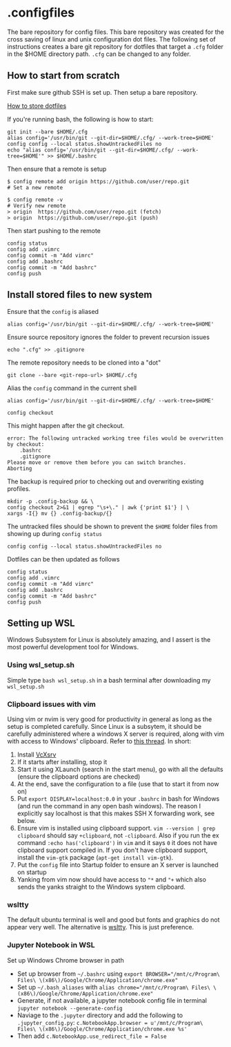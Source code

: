 # .configfiles
The bare repository for config files.
This bare repository was created for the cross saving of linux and unix configuration dot files.
The following set of instructions creates a bare git repository for dotfiles that target a `.cfg` folder in the $HOME directory path. `.cfg` can be changed to any folder.

## How to start from scratch
First make sure github SSH is set up.
Then setup a bare repository.

[How to store dotfiles](https://www.atlassian.com/git/tutorials/dotfiles)

If you're running bash, the following is how to start:

    git init --bare $HOME/.cfg
    alias config='/usr/bin/git --git-dir=$HOME/.cfg/ --work-tree=$HOME'
    config config --local status.showUntrackedFiles no
    echo "alias config='/usr/bin/git --git-dir=$HOME/.cfg/ --work-tree=$HOME'" >> $HOME/.bashrc

Then ensure that a remote is setup

    $ config remote add origin https://github.com/user/repo.git
    # Set a new remote

    $ config remote -v
    # Verify new remote
    > origin  https://github.com/user/repo.git (fetch)
    > origin  https://github.com/user/repo.git (push)

Then start pushing to the remote
    
    config status
    config add .vimrc
    config commit -m "Add vimrc"
    config add .bashrc
    config commit -m "Add bashrc"
    config push

## Install stored files to new system
Ensure that the `config` is aliased

    alias config='/usr/bin/git --git-dir=$HOME/.cfg/ --work-tree=$HOME'
    
Ensure source repository ignores the folder to prevent recursion issues

    echo ".cfg" >> .gitignore
    
The remote repository needs to be cloned into a "dot"

    git clone --bare <git-repo-url> $HOME/.cfg

Alias the `config` command in the current shell
    
    alias config='/usr/bin/git --git-dir=$HOME/.cfg/ --work-tree=$HOME'
    
    config checkout
    
This might happen after the git checkout.
    
    error: The following untracked working tree files would be overwritten by checkout:
        .bashrc
        .gitignore
    Please move or remove them before you can switch branches.
    Aborting
    
The backup is required prior to checking out and overwriting existing profiles.
    
    mkdir -p .config-backup && \
    config checkout 2>&1 | egrep "\s+\." | awk {'print $1'} | \
    xargs -I{} mv {} .config-backup/{}

The untracked files should be shown to prevent the `$HOME` folder files from showing up during `config status`

    config config --local status.showUntrackedFiles no

Dotfiles can be then updated as follows

    config status
    config add .vimrc
    config commit -m "Add vimrc"
    config add .bashrc
    config commit -m "Add bashrc"
    config push

## Setting up WSL
Windows Subsystem for Linux is absolutely amazing, and I assert is the most powerful development tool for Windows.

### Using wsl_setup.sh
Simple type `bash wsl_setup.sh` in a bash terminal after downloading my `wsl_setup.sh`

### Clipboard issues with vim
Using vim or nvim is very good for productivity in general as long as the setup is completed carefully. Since Linux is a subsytem, it should be carefully administered where a windows X server is required, along with vim with access to Windows' clipboard.
Refer to [this thread](https://github.com/Microsoft/WSL/issues/892#issuecomment-275873108).
In short:
1. Install [VcXsrv](https://sourceforge.net/projects/vcxsrv/)
2. If it starts after installing, stop it
3. Start it using XLaunch (search in the start menu), go with all the defaults (ensure the clipboard options are checked)
4. At the end, save the configuration to a file (use that to start it from now on)
5. Put `export DISPLAY=localhost:0.0` in your `.bashrc` in bash for Windows (and run the command in any open bash windows). The reason I explicitly say localhost is that this makes SSH X forwarding work, see below.
6. Ensure vim is installed using clipboard support. `vim --version | grep clipboard` should say `+clipboard`, not `-clipboard`. Also if you run the ex command `:echo has('clipboard')` in `vim` and it says `0` it does not have clipboard support compiled in. If you don't have clipboard support, install the `vim-gtk` package (`apt-get install vim-gtk`).
7. Put the `config` file into Startup folder to ensure an X server is launched on startup
8. Yanking from vim now should have access to `"*` and `"+` which also sends the yanks straight to the Windows system clipboard.

### wsltty
The default ubuntu terminal is well and good but fonts and graphics do not appear very well. The alternative is [wsltty](https://github.com/mintty/wsltty). This is just preference.

### Jupyter Notebook in WSL
Set up Windows Chrome browser in path
- Set up browser from `~/.bashrc` using `export BROWSER="/mnt/c/Program\ Files\ \(x86\)/Google/Chrome/Application/chrome.exe"`
- Set up `~/.bash_aliases` with `alias chrome="/mnt/c/Program\ Files\ \(x86\)/Google/Chrome/Application/chrome.exe"`
- Generate, if not available, a jupyter notebook config file in terminal `jupyter notebook --generate-config`
- Naviage to the `.jupyter` directory and add the following to `.jupyter_config.py`: `c.NotebookApp.browser = u'/mnt/c/Program\ Files\ \(x86\)/Google/Chrome/Application/chrome.exe %s'`
- Then add `c.NotebookApp.use_redirect_file = False`
